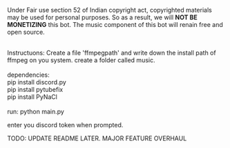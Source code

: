 Under Fair use section 52 of Indian copyright act, copyrighted materials may be used for personal purposes. So as a result, we will <b>NOT BE MONETIZING</b> this bot. The music component of this bot will renain free and open source.
<br><br>

Instructuons:
Create a file 'ffmpegpath' and write down the install path of ffmpeg on you system.
create a folder called music.
<br><br>
dependencies:<br>
pip install discord.py<br>
pip install pytubefix<br>
pip install PyNaCl<br>
<br>
run:
python main.py<br>

enter you discord token when prompted.


TODO: UPDATE README LATER. MAJOR FEATURE OVERHAUL
